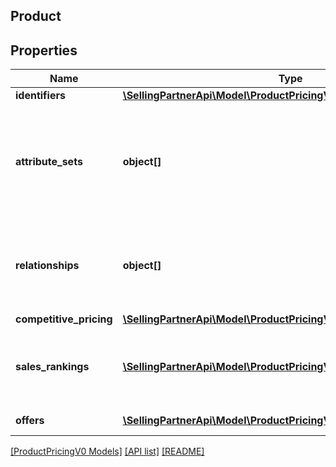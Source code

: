 ## Product

## Properties

Name | Type | Description | Notes
------------ | ------------- | ------------- | -------------
**identifiers** | [**\SellingPartnerApi\Model\ProductPricingV0\IdentifierType**](IdentifierType.md) |  |
**attribute_sets** | **object[]** | A list of product attributes if they are applicable to the product that is returned. | [optional]
**relationships** | **object[]** | A list that contains product variation information, if applicable. | [optional]
**competitive_pricing** | [**\SellingPartnerApi\Model\ProductPricingV0\CompetitivePricingType**](CompetitivePricingType.md) |  | [optional]
**sales_rankings** | [**\SellingPartnerApi\Model\ProductPricingV0\SalesRankType[]**](SalesRankType.md) | A list of sales rank information for the item, by category. | [optional]
**offers** | [**\SellingPartnerApi\Model\ProductPricingV0\OfferType[]**](OfferType.md) | A list of offers. | [optional]

[[ProductPricingV0 Models]](../) [[API list]](../../Api) [[README]](../../../README.md)
